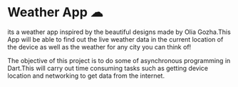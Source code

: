 # Weather App ☁

its a weather app inspired by the beautiful designs made by Olia Gozha.This App will be able to find out the live weather data in the current location of the device as well as the weather for any city you can think of!

The objective of this project is to do some of  asynchronous programming in Dart.This will carry out time consuming tasks such as getting device location and networking to get data from the internet.
